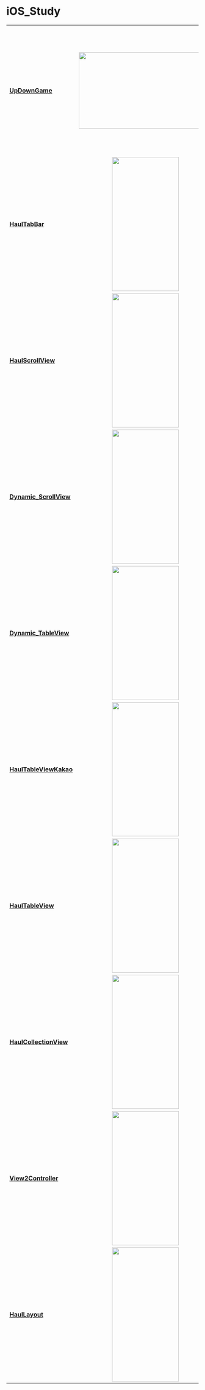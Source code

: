 # iOS_Study


||||
|------|:--:|---|
|**[UpDownGame](https://github.com/htj7425/iOS_Study/tree/main/Yagom_iOS/Yagom_Slider)**|<img src = "https://github.com/htj7425/iOS_Study/assets/43903354/5f7e5eb6-c1bd-4f75-99f1-d88620c7e1c8" width="350" height="200">|Slider, UIAlert 사용한 UpDownGame <br><br> 게임 패배, 승리시 alert message <br><br> 좌측상단 정보버튼 클릭시 개발자 정보 Modal로 표시 <br><br> 우측 상단 reset 버튼|
|**[HaulTabBar](https://github.com/htj7425/iOS_Study/tree/main/Haul_iOS/HaulTabBar)**|<img src = "https://github.com/htj7425/iOS_Study/assets/43903354/5b9632fd-54d3-40e3-ab17-9e7cd1bbe393" width="175" height="350">|TabBar 사용한 뷰이동 <br><br> 화면이동 할 때 Sliding Animation 효과 <br><br> [화면이동 애니메이션 코드 참고 여러가지 방법있음](https://github.com/you6878/HowlTabBarAnim/blob/master/HowlTabBar/AnimUtils.swift)|
|**[HaulScrollView](https://github.com/htj7425/iOS_Study/tree/main/Haul_iOS/HaulScrollView)**|<img src = "https://github.com/htj7425/iOS_Study/assets/43903354/a8c4461f-019d-4272-90a1-c26f795ad549" width="175" height="350">|ScrollView 사용 <br><br> 사진 넘길 때 Sliding Animation 효과|
|**[Dynamic_ScrollView](https://github.com/htj7425/iOS_Study/tree/main/JungDaeRee/UIKit_scrollview_tutorial)**|<img src = "https://github.com/htj7425/iOS_Study/assets/43903354/36434b75-1162-4586-bf6a-957707a412b8" width="175" height="350">|ScrollView 사용 <br><br> Label의 길이에 따라 ScrollView의 size가 Dynamic하게 조절됨|
|**[Dynamic_TableView](https://github.com/htj7425/iOS_Study/tree/main/JungDaeRee/dynamic_table_view_tutorial)**|<img src = "https://github.com/htj7425/iOS_Study/assets/43903354/0414d148-3ed1-4f37-b653-6a6c8902e677" width="175" height="350">|TableView 사용 <br><br> Label의 길이에 따라 TableView의 각 Cell 크기가 Dynamic하게 조절됨|
|**[HaulTableViewKakao](https://github.com/htj7425/iOS_Study/tree/main/Haul_iOS/HaulTableViewKakao)**|<img src = "https://github.com/htj7425/iOS_Study/assets/43903354/01b546c6-dad4-44fe-bb9a-d2bd307751a1" width="175" height="350">|TableView 활용한 카카오톡 친구목록|
|**[HaulTableView](https://github.com/htj7425/iOS_Study/tree/main/Haul_iOS/HaulTableView)**|<img src = "https://github.com/htj7425/iOS_Study/assets/43903354/0d1db7d2-8ecf-49f0-bdc5-868d1907e345" width="175" height="350">|TableView와 TableView Cell 활용한 과일 사진, 이름 출력|
|**[HaulCollectionView](https://github.com/htj7425/iOS_Study/tree/main/Haul_iOS/HaulCollectionView)**|<img src = "https://github.com/htj7425/iOS_Study/assets/43903354/893f34a9-4a26-4a5e-bb22-d6eb99121c87" width="175" height="350">|CollectionView와 CollectionView Cell 활용한 사진 출력|
|**[View2Controller](https://github.com/htj7425/iOS_Study/tree/main/Haul_iOS/View2Controller)**|<img src = "https://github.com/htj7425/iOS_Study/assets/43903354/3cc2fccb-3715-4747-993f-4479cb1b2fdf" width="175" height="350">|Code상에서 View 생성&배치|
|**[HaulLayout](https://github.com/htj7425/iOS_Study/tree/main/Haul_iOS/HaulLayout)**|<img src = "https://github.com/htj7425/iOS_Study/assets/43903354/1992c9d5-6dbd-45ce-9fcd-59d9f1563f69" width="175" height="350">|Code상에서 View 생성&배치|






